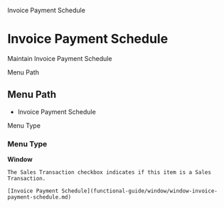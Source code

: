 
Invoice Payment Schedule
# Invoice Payment Schedule


Maintain Invoice Payment Schedule

Menu Path
## Menu Path



- Invoice Payment Schedule

Menu Type
### Menu Type

**Window**

```
The Sales Transaction checkbox indicates if this item is a Sales Transaction.
```

```
[Invoice Payment Schedule](functional-guide/window/window-invoice-payment-schedule.md)
```